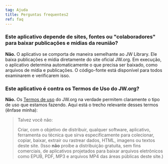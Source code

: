 ```yaml
---
tag: Ajuda
title: Perguntas frequentes2
ref: faq
---
```


### Este aplicativo depende de sites, fontes ou "colaboradores" para baixar publicações e mídias da reunião?

**Não.** O aplicativo se comporta de maneira semelhante ao JW Library. Ele baixa publicações e mídia diretamente do site oficial JW.org. Em execução, o aplicativo determina automaticamente o que precisa ser baixado, como arquivos de mídia e publicações. O código-fonte está disponível para todos examinarem e verificarem isso.

### Este aplicativo é contra os Termos de Uso do JW.org?

**Não.** Os [Termos de uso](https://www.jw.org/finder?docid=1011511&prefer=content) do JW.org na verdade permitem claramente o tipo de uso que estamos fazendo. Aqui está o trecho relevante desses termos (ênfase minha):

> Talvez você não:
>
> Criar, com o objetivo de distribuir, qualquer software, aplicativo, ferramenta ou técnica que sirva especificamente para colecionar, copiar, baixar, extrair ou rastrear dados, HTML, imagens ou textos deste site. (Isso **não** proíbe a distribuição gratuita, sem fins comerciais, de aplicativos projetados para baixar arquivos eletrônicos como EPUB, PDF, MP3 e arquivos MP4 das áreas públicas deste site.)
